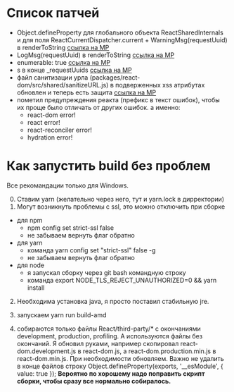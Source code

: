 # Список патчей

* Object.defineProperty для глобального объекта ReactSharedInternals
и для поля ReactCurrentDispatcher.current + WarningMsg(requestUuid) в renderToString
[ссылка на МР](https://online.sbis.ru/opendoc.html?guid=887715ab-ba5d-4b4e-b056-929191356f2e)
* LogMsg(requestUuid) в renderToString [ссылка на МР](https://online.sbis.ru/opendoc.html?guid=6d52b651-9bde-4705-ac8e-10b52c051b02)
* enumerable: true [ссылка на МР](https://online.sbis.ru/opendoc.html?guid=b447e510-66ad-469f-b9b9-a8b08adf30dd&client=3)
* s в конце _requestUuids [ссылка на МР](https://online.sbis.ru/opendoc.html?guid=29acd5b4-9425-444d-8535-5778496688c6)
* файл санитизации урла (packages/react-dom/src/shared/sanitizeURL.js) в подверженных xss атрибутах обновлен и теперь есть защита [ссылка на МР](https://online.sbis.ru/opendoc.html?guid=35717a31-f2e8-4a7b-aea4-0dade57661d1&client=3)
* пометил предупреждения реакта (префикс в текст ошибок), чтобы их проще было отличать от других ошибок. а именно:
  * react-dom error!
  * react error!
  * react-reconciler error!
  * hydration error!

# Как запустить build без проблем

Все рекомандации только для Windows.

0) Ставим yarn (желательно через него, тут и yarn.lock в дирректории)
1) Могут возникнуть проблемы с ssl, это можно отключить при сборке
* для npm
  * npm config set strict-ssl false
  * не забываем вернуть флаг обратно
* для yarn
  * команда yarn config set "strict-ssl" false -g
  * не забываем вернуть флаг обратно
* для node
  * я запускал сборку через git bash командную строку
  * команда export NODE_TLS_REJECT_UNAUTHORIZED=0 && yarn install

2) Необходима установка java, я просто поставил стабильную jre.

3) запускаем yarn run build-amd

4) собираются только файлы React/third-party/* с окончаниями development, production, profiling. 
А используются файлы без окончаний. 
Я обновил руками,
например скопировал react-dom.development.js в react-dom.js,
а react-dom.production.min.js в react-dom.min.js.
При необходимости обновляем.
Важно не удалить в конце файлов строку Object.defineProperty(exports, '__esModule', { value: true });
<b>Вероятно по хорошему надо поправить скрипт сборки, чтобы сразу все нормально собиралось.</b>

